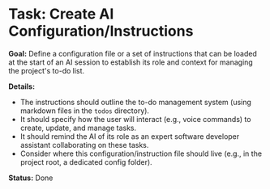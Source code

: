 # Task: Create AI Configuration/Instructions

**Goal:** Define a configuration file or a set of instructions that can be loaded at the start of an AI session to establish its role and context for managing the project's to-do list.

**Details:**
- The instructions should outline the to-do management system (using markdown files in the `todos` directory).
- It should specify how the user will interact (e.g., voice commands) to create, update, and manage tasks.
- It should remind the AI of its role as an expert software developer assistant collaborating on these tasks.
- Consider where this configuration/instruction file should live (e.g., in the project root, a dedicated config folder).

**Status:** Done
